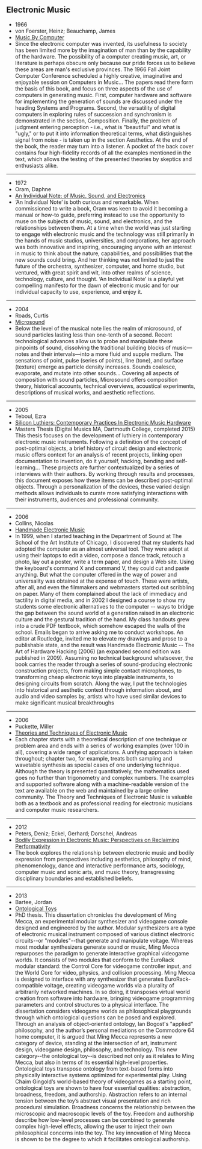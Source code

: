 Electronic Music
-----------------------
- 1966
- von Foerster, Heinz; Beauchamp, James
- [Music By Computer](https://file.io/sFKzs8VhS2jG)
- Since the electronic computer was invented, its usefulness to society has been limited more by the imagination of man than by the capability of the hardware. The possibility of a computer creating music, art, or literature is perhaps obscure only because our pride forces us to believe these areas are man's exclusive provinces. The 1966 Fall Joint Computer Conference scheduled a highly creative, imaginative and enjoyable session on Computers in Music... The papers read there form the basis of this book, and focus on three aspects of the use of computers in generating music. First, computer hardware and software for implementing the generation of sounds are discussed under the heading Systems and Programs. Second, the versatility of digital computers in exploring rules of succession and synchronism is demonstrated in the section, Composition. Finally, the problem of judgment entering perception - i.e., what is "beautiful" and what is "ugly," or to put it into information theoretical terms, what distinguishes signal from noise - is taken up in the section Aesthetics. At the end of the book, the reader may turn into a listener. A pocket of the back cover contains four high-fidelity records of all the examples mentioned in the text, which allows the testing of the presented theories by skeptics and enthusiasts alike.
-----------------------
- 1972
- Oram, Daphne
- [An Individual Note: of Music, Sound, and Electronics](https://file.io/lUzFcKrRVp00)
- ‘An Individual Note’ is both curious and remarkable. When commissioned to write a book, Oram was keen to avoid it becoming a manual or how-to guide, preferring instead to use the opportunity to muse on the subjects of music, sound, and electronics, and the relationships between them. At a time when the world was just starting to engage with electronic music and the technology was still primarily in the hands of music studios, universities, and corporations, her approach was both innovative and inspiring, encouraging anyone with an interest in music to think about the nature, capabilities, and possibilities that the new sounds could bring. And her thinking was not limited to just the future of the orchestra, synthesizer, computer, and home studio, but ventured, with great spirit and wit, into other realms of science, technology, culture, and thought. ‘An Individual Note’ is a playful yet compelling manifesto for the dawn of electronic music and for our individual capacity to use, experience, and enjoy it.
-----------------------
- 2004
- Roads, Curtis
- [Microsound](https://file.io/8Ybfu1mPE88y)
- Below the level of the musical note lies the realm of microsound, of sound particles lasting less than one-tenth of a second. Recent technological advances allow us to probe and manipulate these pinpoints of sound, dissolving the traditional building blocks of music—notes and their intervals—into a more fluid and supple medium. The sensations of point, pulse (series of points), line (tone), and surface (texture) emerge as particle density increases. Sounds coalesce, evaporate, and mutate into other sounds... Covering all aspects of composition with sound particles, Microsound offers composition theory, historical accounts, technical overviews, acoustical experiments, descriptions of musical works, and aesthetic reflections.
-----------------------
- 2005
- Teboul, Ezra
- [Silicon Luthiers: Contemporary Practices In Electronic Music Hardware](https://file.io/Pv66yxV0NnLx) 
- Masters Thesis (Digital Musics MA, Dartmouth College, completed 2015) This thesis focuses on the development of luthiery in contemporary electronic music instruments. Following a definition of the concept of post-optimal objects, a brief history of circuit design and electronic music offers context for an analysis of recent projects, linking open documentation to invention, do it yourself, hacking, bending and self-learning... These projects are further contextualized by a series of interviews with their authors. By working through results and processes, this document exposes how these items can be described post-optimal objects. Through a personalization of the devices, these varied design methods allows individuals to curate more satisfying interactions with their instruments, audiences and professional community.
------------------------
- 2006
- Collins, Nicolas
- [Handmade Electronic Music](https://file.io/2DEKcOE4MkbC)
- In 1999, when I started teaching in the Department of Sound at The School of the Art Institute of Chicago, I discovered that my students had adopted the computer as an almost universal tool. They were adept at using their laptops to edit a video, compose a dance track, retouch a photo, lay out a poster, write a term paper, and design a Web site. Using the keyboard's command X and command V, they could cut and paste anything. But what the computer offered in the way of power and universality was obtained at the expense of touch. These were artists, after all, and even the filmmakers and webmasters started out scribbling on paper. Many of them complained about the lack of immediacy and tactility in digital media, and in 2002 I designed a course to show my students some electronic alternatives to the computer -- ways to bridge the gap between the sound world of a generation raised in an electronic culture and the gestural tradition of the hand. My class handouts grew into a crude PDF textbook, which somehow escaped the walls of the school. Emails began to arrive asking me to conduct workshops. An editor at Routledge, invited me to elevate my drawings and prose to a publishable state, and the result was Handmade Electronic Music -- The Art of Hardware Hacking (2006) (an expanded second edition was published in 2009). Assuming no technical background whatsoever, the book carries the reader through a series of sound-producing electronic construction projects, from making simple contact microphones, to transforming cheap electronic toys into playable instruments, to designing circuits from scratch. Along the way, I put the technologies into historical and aesthetic context through information about, and audio and video samples by, artists who have used similar devices to make significant musical breakthroughs
------------------------
- 2006
- Puckette, Miller
- [Theories and Techniques of Electronic Music](https://file.io/5vAFPhb42KHH)
- Each chapter starts with a theoretical description of one technique or problem area and ends with a series of working examples (over 100 in all), covering a wide range of applications. A unifying approach is taken throughout; chapter two, for example, treats both sampling and wavetable synthesis as special cases of one underlying technique. Although the theory is presented quantitatively, the mathematics used goes no further than trigonometry and complex numbers. The examples and supported software along with a machine-readable version of the text are available on the web and maintained by a large online community. The Theory and Techniques of Electronic Music is valuable both as a textbook and as professional reading for electronic musicians and computer music researchers.
-----------------------
- 2012
- Peters, Deniz; Eckel, Gerhard; Dorschel, Andreas
- [Bodily Expression in Electronic Music: Perspectives on Reclaiming Performativity]()
- The book explores the relationship between electronic music and bodily expression from perspectives including aesthetics, philosophy of mind, phenomenology, dance and interactive performance arts, sociology, computer music and sonic arts, and music theory, transgressing disciplinary boundaries and established beliefs.
-----------------------
- 2013
- Bartee, Jordan
- [Ontological Toys](https://file.io/psCRUMrtJfQa)
- PhD thesis. This dissertation chronicles the development of Ming Mecca, an experimental modular synthesizer and videogame console designed and engineered by the author. Modular synthesizers are a type of electronic musical instrument composed of various distinct electronic circuits--or "modules"--that generate and manipulate voltage. Whereas most modular synthesizers generate sound or music, Ming Mecca repurposes the paradigm to generate interactive graphical videogame worlds. It consists of two modules that conform to the EuroRack modular standard: the Control Core for videogame controller input, and the World Core for video, physics, and collision processing. Ming Mecca is designed to interface with any synthesizer that generates EuroRack-compatible voltage, creating videogame worlds via a plurality of arbitrarily networked machines. In so doing, it transposes virtual world creation from software into hardware, bringing videogame programming parameters and control structures to a physical interface. The dissertation considers videogame worlds as philosophical playgrounds through which ontological questions can be posed and explored. Through an analysis of object-oriented ontology, Ian Bogost's "applied" philosophy, and the author’s personal mediations on the Commodore 64 home computer, it is argued that Ming Mecca represents a new category of device, standing at the intersection of art, instrument design, videogame design, philosophy, and technology. This new category--the ontological toy--is described not only as it relates to Ming Mecca, but also in terms of its essential high-level properties. Ontological toys transpose ontology from text-based forms into physically interactive systems optimized for experimental play. Using Chaim Gingold’s world-based theory of videogames as a starting point, ontological toys are shown to have four essential qualities: abstraction, broadness, freedom, and authorship. Abstraction refers to an internal tension between the toy’s abstract visual presentation and rich procedural simulation. Broadness concerns the relationship between the microscopic and macroscopic levels of the toy. Freedom and authorship describe how low-level processes can be combined to generate complex high-level effects, allowing the user to inject their own philosophical concerns into the toy. The key innovation of Ming Mecca is shown to be the degree to which it facilitates ontological authorship.
